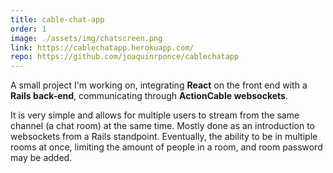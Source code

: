 ```yaml
---
title: cable-chat-app
order: 1
image: ./assets/img/chatscreen.png
link: https://cablechatapp.herokuapp.com/
repo: https://github.com/joaquinrponce/cablechatapp
---
```


A small project I'm working on, integrating **React** on the front end with a **Rails back-end**, communicating through **ActionCable websockets**.

It is very simple and allows for multiple users to stream from the same channel (a chat room) at the same time. Mostly done as an introduction to websockets from a Rails standpoint. Eventually, the ability to be in multiple rooms at once, limiting the amount of people in a room, and room password may be added.
